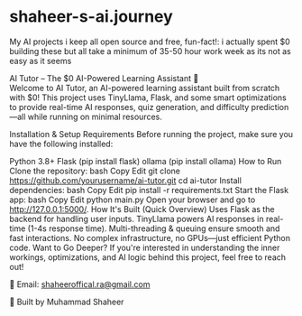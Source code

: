 # shaheer-s-ai.journey
My AI projects i keep all open source and free, fun-fact!: i actually spent $0 building these but all take a minimum of 35-50 hour work week as its not as easy as it seems

AI Tutor – The $0 AI-Powered Learning Assistant 🚀    
Welcome to AI Tutor, an AI-powered learning assistant built from scratch with $0! This project uses TinyLlama, Flask, and some smart optimizations to provide real-time AI responses, quiz generation, and difficulty prediction—all while running on minimal resources.

Installation & Setup
Requirements
Before running the project, make sure you have the following installed:

Python 3.8+
Flask (pip install flask)
ollama (pip install ollama)
How to Run
Clone the repository:
bash
Copy
Edit
git clone https://github.com/yourusername/ai-tutor.git
cd ai-tutor
Install dependencies:
bash
Copy
Edit
pip install -r requirements.txt
Start the Flask app:
bash
Copy
Edit
python main.py
Open your browser and go to http://127.0.0.1:5000/.
How It's Built (Quick Overview)
Uses Flask as the backend for handling user inputs.
TinyLlama powers AI responses in real-time (1-4s response time).
Multi-threading & queuing ensure smooth and fast interactions.
No complex infrastructure, no GPUs—just efficient Python code.
Want to Go Deeper?
If you're interested in understanding the inner workings, optimizations, and AI logic behind this project, feel free to reach out!

📧 Email: shaheeroffical.ra@gmail.com

🚀 Built by Muhammad Shaheer
